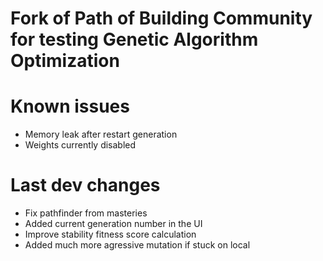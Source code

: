 # Fork of Path of Building Community for testing Genetic Algorithm Optimization

# Known issues

* Memory leak after restart generation
* Weights currently disabled

# Last dev changes

* Fix pathfinder from masteries
* Added current generation number in the UI
* Improve stability fitness score calculation
* Added much more agressive mutation if stuck on local
